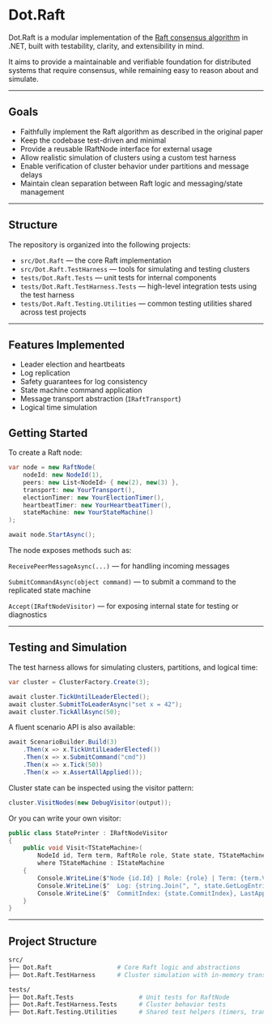 # Dot.Raft

Dot.Raft is a modular implementation of the [Raft consensus algorithm](https://raft.github.io/) in .NET, built with testability, clarity, and extensibility in mind.

It aims to provide a maintainable and verifiable foundation for distributed systems that require consensus, while remaining easy to reason about and simulate.

---

## Goals

- Faithfully implement the Raft algorithm as described in the original paper
- Keep the codebase test-driven and minimal
- Provide a reusable IRaftNode interface for external usage
- Allow realistic simulation of clusters using a custom test harness
- Enable verification of cluster behavior under partitions and message delays
- Maintain clean separation between Raft logic and messaging/state management

---

## Structure

The repository is organized into the following projects:

- `src/Dot.Raft` — the core Raft implementation
- `src/Dot.Raft.TestHarness` — tools for simulating and testing clusters
- `tests/Dot.Raft.Tests` — unit tests for internal components
- `tests/Dot.Raft.TestHarness.Tests` — high-level integration tests using the test harness
- `tests/Dot.Raft.Testing.Utilities` — common testing utilities shared across test projects

---

## Features Implemented

- Leader election and heartbeats
- Log replication
- Safety guarantees for log consistency
- State machine command application
- Message transport abstraction (`IRaftTransport`)
- Logical time simulation


## Getting Started

To create a Raft node:

```csharp
var node = new RaftNode(
    nodeId: new NodeId(1),
    peers: new List<NodeId> { new(2), new(3) },
    transport: new YourTransport(),
    electionTimer: new YourElectionTimer(),
    heartbeatTimer: new YourHeartbeatTimer(),
    stateMachine: new YourStateMachine()
);

await node.StartAsync();
```
The node exposes methods such as:

`ReceivePeerMessageAsync(...)` — for handling incoming messages

`SubmitCommandAsync(object command)` — to submit a command to the replicated state machine

`Accept(IRaftNodeVisitor)` — for exposing internal state for testing or diagnostics

---

## Testing and Simulation
The test harness allows for simulating clusters, partitions, and logical time:

```csharp
var cluster = ClusterFactory.Create(3);

await cluster.TickUntilLeaderElected();
await cluster.SubmitToLeaderAsync("set x = 42");
await cluster.TickAllAsync(50);
```

A fluent scenario API is also available:

```csharp
await ScenarioBuilder.Build(3)
    .Then(x => x.TickUntilLeaderElected())
    .Then(x => x.SubmitCommand("cmd"))
    .Then(x => x.Tick(50))
    .Then(x => x.AssertAllApplied());
```

Cluster state can be inspected using the visitor pattern:

```csharp
cluster.VisitNodes(new DebugVisitor(output));
```

Or you can write your own visitor:

```csharp
public class StatePrinter : IRaftNodeVisitor
{
    public void Visit<TStateMachine>(
        NodeId id, Term term, RaftRole role, State state, TStateMachine stateMachine)
        where TStateMachine : IStateMachine
    {
        Console.WriteLine($"Node {id.Id} | Role: {role} | Term: {term.Value}");
        Console.WriteLine($"  Log: {string.Join(", ", state.GetLogEntries())}");
        Console.WriteLine($"  CommitIndex: {state.CommitIndex}, LastApplied: {state.LastApplied}");
    }
}
```
---

## Project Structure

```bash
src/
├── Dot.Raft                  # Core Raft logic and abstractions
├── Dot.Raft.TestHarness      # Cluster simulation with in-memory transport

tests/
├── Dot.Raft.Tests                  # Unit tests for RaftNode
├── Dot.Raft.TestHarness.Tests      # Cluster behavior tests
├── Dot.Raft.Testing.Utilities      # Shared test helpers (timers, transports, etc.)
```
